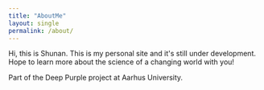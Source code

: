 ```yaml
---
title: "AboutMe"
layout: single
permalink: /about/
---
```


Hi, this is Shunan. This is my personal site and it's still under development. Hope to learn more about the science of a changing world with you!

Part of the Deep Purple project at Aarhus University.